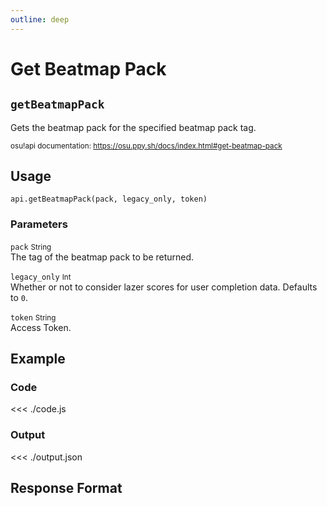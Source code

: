 ```yaml
---
outline: deep
---
```


# Get Beatmap Pack <Badge type="info" text="GET"/>

## `getBeatmapPack`

Gets the beatmap pack for the specified beatmap pack tag.

<small>osu!api documentation: https://osu.ppy.sh/docs/index.html#get-beatmap-pack</small>

## Usage

`api.getBeatmapPack(pack, legacy_only, token)`

### Parameters

`pack` <small>String</small><br>
The tag of the beatmap pack to be returned.

`legacy_only` <small>Int</small> <Badge type="tip" text="optional" /><br>
Whether or not to consider lazer scores for user completion data. Defaults to `0`.

`token` <small>String</small><br>
Access Token.

## Example

### Code
<<< ./code.js

### Output
<<< ./output.json

## Response Format

<!--@include: ./response.md-->